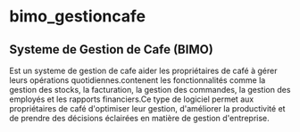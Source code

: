 # bimo_gestioncafe
## Systeme de Gestion de Cafe (BIMO)
Est un systeme de gestion de cafe aider les propriétaires de café à gérer leurs opérations quotidiennes.contenent les fonctionnalités comme la gestion des stocks, la facturation, la gestion des commandes, la gestion des employés et les rapports financiers.Ce type de logiciel permet aux propriétaires de café d'optimiser leur gestion, d'améliorer la productivité et de prendre des décisions éclairées en matière de gestion d'entreprise.
